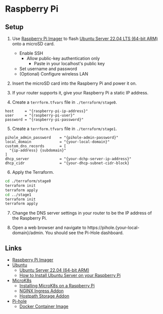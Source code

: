 # Raspberry Pi

## Setup

1. Use [Raspberry Pi Imager](https://github.com/raspberrypi/rpi-imager) to flash [Ubuntu Server 22.04 LTS (64-bit ARM)](https://ubuntu.com/download/server/arm) onto a microSD card.
   
   * Enable SSH
     * Allow public-key authentication only
       * Paste in your localhost's public key
   * Set username and password
   * (Optional) Configure wireless LAN
   
2. Insert the microSD card into the Raspberry Pi and power it on.

3. If your router supports it, give your Raspberry Pi a static IP address.

4. Create a `terrform.tfvars` file in `./terraform/stage0`.

```
host     = "{raspberry-pi-ip-address}"
user     = "{raspberry-pi-user}"
password = "{raspberry-pi-password}"
```

5. Create a `terrform.tfvars` file in `./terraform/stage1`.

```
pihole_admin_password    = "{pihole-admin-password}"
local_domain             = "{your-local-domain}"
custom_dns_records       = [
  "{ip-address} {subdomain}"
]
dhcp_server              = "{your-dchp-server-ip-address}"
dhcp_cidr                = "{your-dhcp-subnet-cidr-block}
```

6. Apply the Terraform.

```sh
cd ./terraform/stage0
terraform init
terraform apply
cd ../stage1
terraform init
terraform apply
```

7. Change the DNS server settings in your router to be the IP address of the Raspberry Pi.

8. Open a web browser and navigate to https://pihole.{your-local-domain}/admin. You should see the Pi-Hole dashboard.

## Links

* [Raspberry Pi Imager](https://github.com/raspberrypi/rpi-imager)
* [Ubuntu](https://ubuntu.com/)
  * [Ubuntu Server 22.04 (64-bit ARM)](https://ubuntu.com/download/server/arm)
  * [How to Install Ubuntu Server on your Raspberry Pi](https://ubuntu.com/tutorials/how-to-install-ubuntu-on-your-raspberry-pi)
* [MicroK8s](https://microk8s.io/)
  * [Installing MicroK8s on a Raspberry Pi](https://microk8s.io/docs/install-raspberry-pi)
  * [NGINX Ingress Addon](https://microk8s.io/docs/addon-ingress)
  * [Hostpath Storage Addon](https://microk8s.io/docs/addon-hostpath-storage)
* [Pi-hole](https://pi-hole.net/)
  * [Docker Container Image](https://hub.docker.com/r/pihole/pihole)
